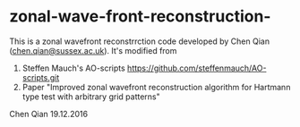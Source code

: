 # zonal-wave-front-reconstruction-
This is a zonal wavefront reconstrrction code developed by Chen Qian (chen.qian@sussex.ac.uk). It's modified from 
1. Steffen Mauch's AO-scripts https://github.com/steffenmauch/AO-scripts.git
2. Paper "Improved zonal wavefront reconstruction algorithm for Hartmann type test with arbitrary grid patterns" 

Chen Qian 
19.12.2016
